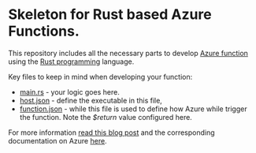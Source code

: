 
# Skeleton for Rust based Azure Functions.

This repository includes all the necessary parts to develop 
[Azure function](https://azure.microsoft.com/en-us/services/functions) using the 
[Rust programming](https://www.rust-lang.org/) language.

Key files to keep in mind when developing your function:

  * [main.rs](src/main.rs) - your logic goes here.
  * [host.json](host.json) - define the executable in this file,
  * [function.json](RustFunction/function.json) - while this file is used to define how Azure while trigger the
    function. Note the *$return* value configured here.

For more information 
[read this blog post](https://www.nohuddleoffense.de/2021/05/14/write-your-functions-in-rust-with-azure-rocket/) 
and the corresponding documentation on Azure 
[here](https://docs.microsoft.com/en-us/azure/azure-functions/create-first-function-vs-code-other?tabs=rust%2Clinux).
